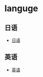 <!-- <link rel="stylesheet" type="text/css" href="/themes/newsprint.css"> -->

# languge
## 日语
* [日语](/japen/)  
## 英语
* [英语](/english/)  

